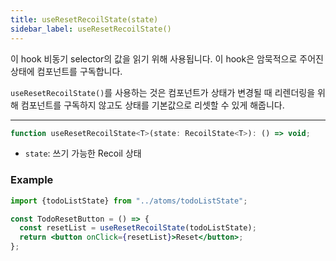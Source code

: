 ```yaml
---
title: useResetRecoilState(state)
sidebar_label: useResetRecoilState()
---
```


이 hook 비동기 selector의 값을 읽기 위해 사용됩니다. 이 hook은 암묵적으로 주어진 상태에 컴포넌트를 구독합니다.

`useResetRecoilState()`를 사용하는 것은 컴포넌트가 상태가 변경될 때 리렌더링을 위해 컴포넌트를 구독하지 않고도 상태를 기본값으로 리셋할 수 있게 해줍니다.

---

```jsx
function useResetRecoilState<T>(state: RecoilState<T>): () => void;
```

- `state`: 쓰기 가능한 Recoil 상태

### Example

```jsx
import {todoListState} from "../atoms/todoListState";

const TodoResetButton = () => {
  const resetList = useResetRecoilState(todoListState);
  return <button onClick={resetList}>Reset</button>;
};
```
